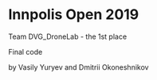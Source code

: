 # Innpolis Open 2019

Team DVG_DroneLab - the 1st place

Final code

by Vasily Yuryev and Dmitrii Okoneshnikov
